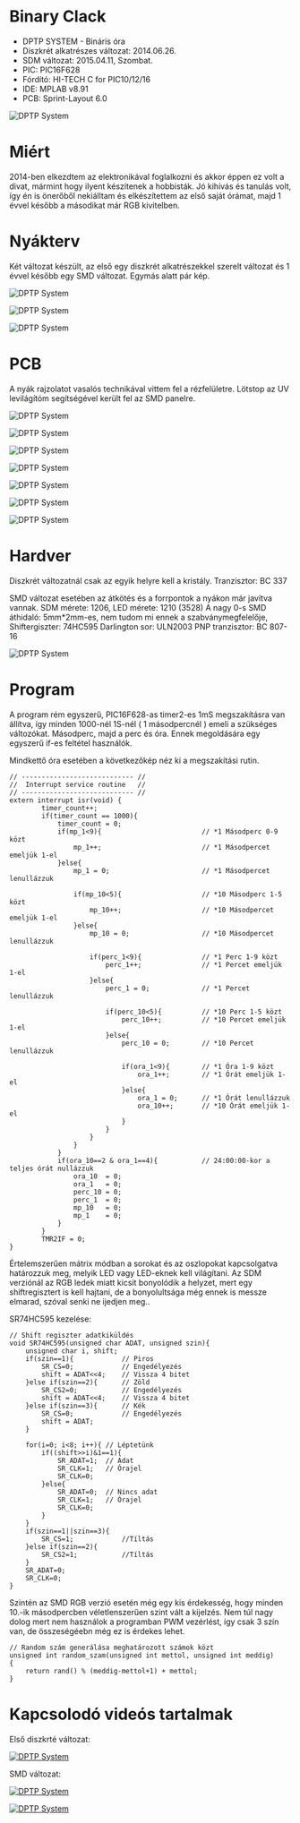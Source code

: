 # Binary Clack
* DPTP SYSTEM - Bináris óra
* Diszkrét alkatrészes változat: 2014.06.26.
* SDM változat: 2015.04.11, Szombat.
* PIC: PIC16F628
* Fórdító:  HI-TECH C for PIC10/12/16
* IDE: MPLAB v8.91
* PCB: Sprint-Layout 6.0

![DPTP System](https://github.com/DPTPSystem/BinaryClock/blob/master/images/diszkret_4.jpg "DPTP System")

# Miért
2014-ben elkezdtem az elektronikával foglalkozni és akkor éppen ez volt a divat, mármint hogy ilyent készítenek a hobbisták. Jó kihívás 
és tanulás volt, így én is önerőből nekiálltam és elkészítettem az első saját órámat, majd 1 évvel később a másodikat már RGB kivitelben.

# Nyákterv
Két változat készült, az első egy diszkrét alkatrészekkel szerelt változat és 1 évvel később egy SMD változat. Egymás alatt pár kép.

![DPTP System](https://github.com/DPTPSystem/BinaryClock/blob/master/images/binaris_ora_1_pcb.JPG "DPTP System")

![DPTP System](https://github.com/DPTPSystem/BinaryClock/blob/master/images/binaris_ora_2_pcb.JPG "DPTP System")

![DPTP System](https://github.com/DPTPSystem/BinaryClock/blob/master/images/sdm_pcb.jpg "DPTP System")

# PCB
A nyák rajzolatot vasalós technikával vittem fel a rézfelületre. Lötstop az UV levilágítóm segítségével került fel az SMD panelre.

![DPTP System](https://github.com/DPTPSystem/BinaryClock/blob/master/images/diszkret_1.jpg "DPTP System")

![DPTP System](https://github.com/DPTPSystem/BinaryClock/blob/master/images/diszkret_2.jpg "DPTP System")

![DPTP System](https://github.com/DPTPSystem/BinaryClock/blob/master/images/diszkret_3.jpg "DPTP System")

![DPTP System](https://github.com/DPTPSystem/BinaryClock/blob/master/images/sdm1.jpg "DPTP System")

![DPTP System](https://github.com/DPTPSystem/BinaryClock/blob/master/images/sdm2.jpg "DPTP System")

![DPTP System](https://github.com/DPTPSystem/BinaryClock/blob/master/images/sdm3.jpg "DPTP System")

![DPTP System](https://github.com/DPTPSystem/BinaryClock/blob/master/images/sdm4.jpg "DPTP System")

# Hardver
Diszkrét változatnál csak az egyik helyre kell a kristály.
Tranzisztor: BC 337

SMD változat esetében az átkötés és a forrpontok a nyákon már javítva vannak.
SDM mérete: 1206,
LED mérete: 1210 (3528)
A nagy 0-s SMD áthidaló: 5mm*2mm-es, nem tudom mi ennek a szabványmegfelelője,
Shiftergiszter: 74HC595
Darlington sor: ULN2003
PNP tranzisztor: BC 807-16

![DPTP System](https://github.com/DPTPSystem/BinaryClock/blob/master/images/131744_2014-12-01_15_21_21.jpg "DPTP System")

# Program
A program rém egyszerű, PIC16F628-as timer2-es 1mS megszakításra van állítva, így minden 1000-nél 1S-nél ( 1 másodpercnél ) emeli a 
szükséges változókat. Másodperc, majd a perc és óra. Ennek megoldására egy egyszerű if-es feltétel használók.

Mindkettő óra esetében a következőkép néz ki a megszakítási rutin.

```
// ---------------------------- //
//  Interrupt service routine   //
// ---------------------------- //
extern interrupt isr(void) {
        timer_count++;
        if(timer_count == 1000){
			timer_count = 0;
			if(mp_1<9){							// *1 Másodperc 0-9 közt
				mp_1++;							// *1 Másodpercet emeljük 1-el
			}else{ 
				mp_1 = 0;						// *1 Másodpercet lenullázzuk
				
				if(mp_10<5){					// *10 Másodperc 1-5 közt
					mp_10++;					// *10 Másodpercet emeljük 1-el
				}else{
					mp_10 = 0;					// *10 Másodpercet lenullázzuk
					
					if(perc_1<9){				// *1 Perc 1-9 közt
						perc_1++;				// *1 Percet emeljük 1-el
					}else{
						perc_1 = 0;				// *1 Percet lenullázzuk
						
						if(perc_10<5){			// *10 Perc 1-5 közt
							perc_10++;			// *10 Percet emeljük 1-el
						}else{
							perc_10 = 0;		// *10 Percet lenullázzuk
							
							if(ora_1<9){		// *1 Óra 1-9 közt
								ora_1++;		// *1 Órát emeljük 1-el
							}else{
								ora_1 = 0;		// *1 Órát lenullázzuk
								ora_10++;		// *10 Órát emeljük 1-el
							}
						}
					}
				}
			}
			if(ora_10==2 & ora_1==4){			// 24:00:00-kor a teljes órát nullázzuk 
				ora_10  = 0;
				ora_1   = 0;
				perc_10 = 0;
				perc_1  = 0;
				mp_10	= 0;
				mp_1    = 0;
			}
        }
        TMR2IF = 0;
}
```

Értelemszerűen mátrix módban a sorokat és az oszlopokat kapcsolgatva határozzuk meg, melyik LED vagy LED-eknek kell világítani.
Az SDM verziónál az RGB ledek miatt kicsit bonyolódik a helyzet, mert egy shiftregisztert is kell hajtani, de a bonyolultsága még ennek is messze
elmarad, szóval senki ne ijedjen meg..

SR74HC595 kezelése:

```
// Shift regiszter adatkiküldés
void SR74HC595(unsigned char ADAT, unsigned szin){
	unsigned char i, shift;
	if(szin==1){			// Piros
		SR_CS=0;			// Engedélyezés
		shift = ADAT<<4;	// Vissza 4 bitet
	}else if(szin==2){		// Zöld
		SR_CS2=0;			// Engedélyezés
		shift = ADAT<<4;	// Vissza 4 bitet
	}else if(szin==3){		// Kék
		SR_CS=0;			// Engedélyezés
		shift = ADAT;
	}

	for(i=0; i<8; i++){	// Léptetünk
		if((shift>>i)&1==1){
			SR_ADAT=1;	// Adat
			SR_CLK=1;	// Órajel
			SR_CLK=0;	
		}else{
			SR_ADAT=0;	// Nincs adat
			SR_CLK=1;	// Órajel
			SR_CLK=0;
		}
	}
	if(szin==1||szin==3){
		SR_CS=1;			//Tíltás
	}else if(szin==2){
		SR_CS2=1;			//Tíltás
	}	
	SR_ADAT=0;
	SR_CLK=0;
}
```

Szintén az SMD RGB verzió esetén még egy kis érdekesség, hogy minden 10.-ik másodpercben véletlenszerűen szint vált a kijelzés. Nem túl 
nagy dolog mert nem használok a programban PWM vezérlést, így csak 3 szín van, de összeségéebn még ez is érdekes lehet.

```
// Random szám generálása meghatározott számok közt
unsigned int random_szam(unsigned int mettol, unsigned int meddig)
{
    return rand() % (meddig-mettol+1) + mettol;
}
```

# Kapcsolodó videós tartalmak

Első diszkrté változat:

[![DPTP System](https://img.youtube.com/vi/uAMeKtax6qo/0.jpg)](https://www.youtube.com/watch?v=uAMeKtax6qo)

SMD változat:

[![DPTP System](https://img.youtube.com/vi/vYcR2qiYSmM/0.jpg)](https://www.youtube.com/watch?v=vYcR2qiYSmM)

[![DPTP System](https://img.youtube.com/vi/U9MUcflIGAI/0.jpg)](https://www.youtube.com/watch?v=U9MUcflIGAI)

